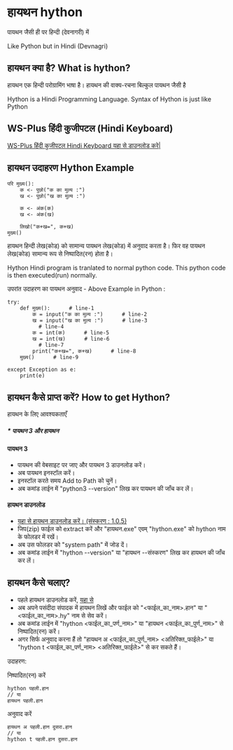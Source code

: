 # हायथन hython

पायथन जैसी ही पर हिन्दी (देवनागरी) में

Like Python but in Hindi (Devnagri)

## हायथन क्या है? What is hython?

हायथन एक हिन्दी परोग्रामिंग भाषा है। हायथन की वाक्य-रचना बिल्कुल पायथन जैसी है


Hython is a Hindi Programming Language. Syntax of Hython is just like Python


## WS-Plus हिंदी कुजीपटल (Hindi Keyboard)

[WS-Plus हिंदी कुजीपटल Hindi Keyboard यहा से डाउनलोड करे|](/WX-plus/)


## हायथन उदाहरण Hython Example

```
परि मुख्य():
    क <- पुछो("क का मुल्य :")
    ख <- पुछो("ख का मुल्य :")
    
    क <- अंक(क)
    ख <- अंक(ख)
    
    लिखो("क+ख=", क+ख)
मुख्य()
```


हायथन हिन्दी लेख(कोड) को सामान्य पायथन लेख(कोड) में अनुवाद करता है। फिर वह पायथन लेख(कोड) सामान्य रूप से निष्पादित(रन) होता है।

Hython Hindi program is tranlated to normal python code. This python code is then executed(run) normally.

उपरांत उदाहरण का पायथन अनुवाद - Above Example in Python :
```
try:
    def मुख्य():      # line-1
        क = input("क का मुल्य :")      # line-2
        ख = input("ख का मुल्य :")      # line-3
          # line-4
        क = int(क)      # line-5
        ख = int(ख)      # line-6
          # line-7
        print("क+ख=", क+ख)      # line-8
    मुख्य()      # line-9

except Exception as e:
    print(e)
```


## हायथन कैसे प्राप्त करें? How to get Hython?


हायथन के लिए आवश्यकताएँ

##### * पायथन 3 और हायथन

#### पायथन 3

* पायथन की वेबसाइट पर जाए और पायथन 3 डाउनलोड करें।
* अब पायथन इनस्टॉल करें।
* इनस्टॉल करते समय Add to Path को चुनें।
* अब कमांड लाईन में "python3 --version" लिख कर पायथन की जाँच कर लें।

#### हायथन डाउनलोड

* [यहा से हायथन डाउनलोड करें। (संस्करण : 1.0.5)](https://github.com/atulSnapy/hython/blob/master/releases/Release%201/hython_v1.0.5.zip?raw=true)
* जिप(zip) फाईल को extract करें और "हायथन.exe" एवम् "hython.exe" को hython नाम के फोलडर में रखें।
* अब उस फोलडर को "system path" में जोड दें।
* अब कमांड लाईन में "hython --version" या "हायथन --संस्करण" लिख कर हायथन की जाँच कर लें।


## हायथन कैसे चलाए?

* पहले हायथन डाउनलोड करें, [यहा से](#हायथन-डाउनलोड)
* अब अपने पसंदीदा संपादक में हायथन लिखें और फाईल को "<फाईल_का_नाम>.हान" या "<फाईल_का_नाम>.hy" नाम से सेव करें।
* अब कमांड लाईन में "hython <फाईल_का_पर्ण_नाम>" या "हायथन <फाईल_का_पुर्ण_नाम>" से निष्पादित(रन) करें।
* अगर सिर्फ अनुवाद करना हैं तो "हायथन अ <फाईल_का_पुर्ण_नाम> <अतिरिक्त_फाईले>" या "hython t <फाईल_का_पर्ण_नाम> <अतिरिक्त_फाईले>" से कर सकते हैं।

उदाहरण:

निष्पादित(रन) करें

	hython पहली.हान
    // या
    हायथन पहली.हान
    
अनुवाद करें

	हायथन अ पहली.हान दुसरा.हान
    // या
    hython t पहली.हान दुसरा.हान
